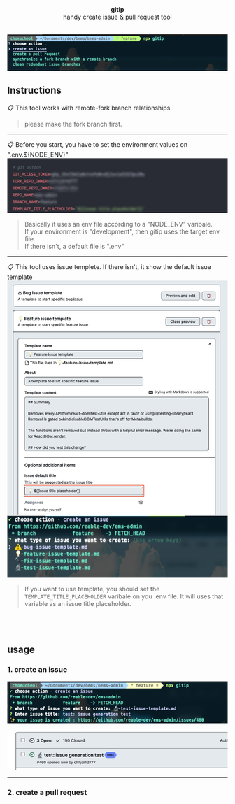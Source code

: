 <div align="center"><strong>gitip</strong></div>
<div align="center">handy create issue & pull request tool</div>
<br />

![title](https://github.com/chltjdrhd777/image-hosting/blob/main/gitip.png?raw=true)

## Instructions

📋 This tool works with remote-fork branch relationships

> please make the fork branch first.
> <br/>

---

📋 Before you start, you have to set the environment values on ".env.${NODE_ENV}"
![env-file](https://github.com/chltjdrhd777/image-hosting/blob/main/gitip-envs.jpeg?raw=true)

> Basically it uses an env file according to a "NODE_ENV" varibale.<br/> If your environment is "development", then gitip uses the target env file.<br/>
> If there isn't, a default file is ".env"
> <br/>

---

📋 This tool uses issue templete. If there isn't, it show the default issue template
![issue-template](https://github.com/chltjdrhd777/image-hosting/blob/main/gitip-issuetemplate.png?raw=true)
![issue-list](https://github.com/chltjdrhd777/image-hosting/blob/main/gitip-issuelist.png?raw=true)

> If you want to use template, you should set the `TEMPLATE_TITLE_PLACEHOLDER` varibale on you .env file. It will uses that variable as an issue title placeholder.

## <br/>

## usage

### 1. create an issue

![issue-generation-test](https://github.com/chltjdrhd777/image-hosting/blob/main/issue-generation-test2.png?raw=true)

![issue-generation-test-result](https://github.com/chltjdrhd777/image-hosting/blob/main/issue-generation-test-result.png?raw=true)

---

### 2. create a pull request
